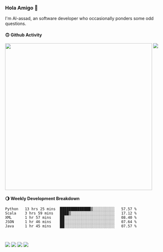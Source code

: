 ### Hola Amigo 🤣   

I'm Al-assad, an software developer who occasionally ponders some odd questions.  
 
#### 🙃 Github Activity 
<div>
  <img src="https://github-readme-stats.vercel.app/api?username=al-assad&show_icons=true" align="top" style="display: inline-block;" width="480"/>
  <img src="https://github-readme-stats.vercel.app/api/top-langs/?username=al-assad&hide=css,html&langs_count=8&layout=compact" align="top" style="display: inline-block;"/>
</div>

#### 🌖 Weekly Development Breakdown
<!--START_SECTION:waka-->
```text
Python   13 hrs 25 mins  ██████████████▒░░░░░░░░░░   57.57 % 
Scala    3 hrs 59 mins   ████▒░░░░░░░░░░░░░░░░░░░░   17.12 % 
XML      1 hr 57 mins    ██░░░░░░░░░░░░░░░░░░░░░░░   08.40 % 
JSON     1 hr 46 mins    ██░░░░░░░░░░░░░░░░░░░░░░░   07.64 % 
Java     1 hr 45 mins    ██░░░░░░░░░░░░░░░░░░░░░░░   07.57 % 
```
<!--END_SECTION:waka-->

<br>

<a href="https://twitter.com/Alassad_dev"><img src="https://img.shields.io/badge/Twitter-@Alassad__dev-blue?style=flat&logo=twitter" /></a>
<a href="https://t.me/alassad_dev"><img src="https://img.shields.io/badge/Telegram-@alassad__dev-orange?style=flat&logo=telegram" /></a>
<a href="https://yulinying.notion.site"><img src="https://img.shields.io/badge/Notion-Al--assad's_Blog-red?style=flat&logo=notion" /></a>
<a href="https://yulinying.notion.site/Notes-0dbfb98e35034fd5ba4a21cea8006145"><img src="https://img.shields.io/badge/Notion-Al--assad's_Note-yellow?style=flat&logo=notion" /></a>

<br>
